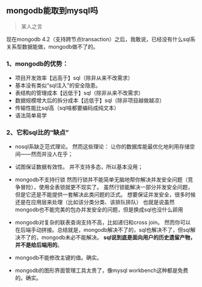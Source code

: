 ## mongodb能取到mysql吗

> 某人之言

现在mongodb 4.2（支持跨节点transaction）之后，我敢说，已经没有什么sql系关系型数据能做，mongodb做不了的。

### 1、mongodb的优势：
* 项目开发效率【远高于】sql（除非从来不改需求）
* 基本没有类似“sql注入”的安全隐患。
* 表结构的管理成本【远低于】sql（除非从来不改需求）
* 数据规模增大后的拆分成本【远低于】sql（除非项目越做越凉）
* 传输性能比sql高（sql啥都要编码成纯文本）
* 语法简单易学

### 2、它和sql比的“缺点”
* nosql系缺乏范式理论。
    然而这些理论：
让你的数据库能最优化地利用存储空间——然而并没人在乎；

* 试图保证数据有效性。
    并不支持多态，所以基本没用；

* mongodb不支持行锁
    然而行锁并不能简单无脑地帮你解决并发安全问题（竞争冒险），使用全表锁就更不现实了。
    虽然行锁能解决一部分并发安全问题，但是它还是不能提供一套解决此类问题的泛式。
    想要保证并发安全，很多时候还是在应用层来处理（比如该分类分类、该排队排队）
也就是说虽然mongodb也不能完美的包办并发安全的问题，但是换成sql也没什么卵用

* mongodb对复杂的联表查询支持不高，比如递归和cross join。
    然而你可以在后端手动拼接。总结就是，mongodb解决不了的，sql也解决不了，但sql解决不了的，mongodb未必不能解决。
**sql说到底是面向用户的历史遗留产物，并不是给后端用的**。

* mongodb不能修改主键的值。确实。
* mongodb的图形界面管理工具太贵了，像mysql workbench这种都是免费的。确实。